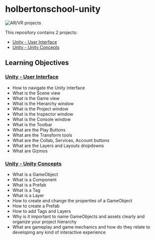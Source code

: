 # holbertonschool-unity

<img src="https://skarredghost.com/wp-content/uploads/2021/02/unity-cross-platform-vr-xr-development.jpg" alt="AR/VR projects" />

 This repository contains 2 projects:
 - [Unity - User Interface](./unity-user_interface/)
 - [Unity - Unity Concepts](./unity_concepts/)

 ## Learning Objectives
 ### [Unity - User Interface](./unity-user_interface/)
- How to navigate the Unity interface
- What is the Scene view
- What is the Game view
- What is the Hierarchy window
- What is the Project window
- What is the Inspector window
- What is the Console window
- What is the Toolbar
- What are the Play Buttons
- What are the Transform tools
- What are the Collab, Services, Account buttons
- What are the Layers and Layouts dropdowns
- What are Gizmos

### [Unity - Unity Concepts](./unity_concepts/)
- What is a GameObject
- What is a Component
- What is a Prefab
- What is a Tag
- What is a Layer
- How to create and change the properties of a GameObject
- How to create a Prefab
- How to add Tags and Layers
- Why is it important to name GameObjects and assets clearly and organize your project hierarchy
- What are gameplay and game mechanics and how do they relate to developing any kind of interactive experience
